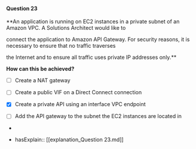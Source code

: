 #### Question  23

**An application is running on EC2 instances in a private subnet of an Amazon VPC. A Solutions Architect would like to

connect the application to Amazon API Gateway. For security reasons, it is necessary to ensure that no traffic traverses

the Internet and to ensure all traffic uses private IP addresses only.**

**How can this be achieved?**

- [ ] Create a NAT gateway

- [ ] Create a public VIF on a Direct Connect connection

- [x] Create a private API using an interface VPC endpoint

- [ ] Add the API gateway to the subnet the EC2 instances are located in

*

- hasExplain:: [[explanation_Question  23.md]]
